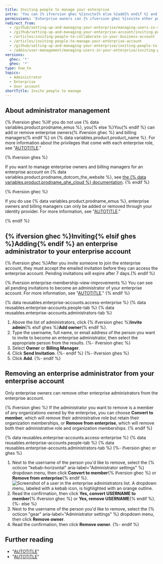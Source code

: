 ```yaml
---
title: Inviting people to manage your enterprise
intro: 'You can {% ifversion ghec %}invite{% else %}add{% endif %} and remove enterprise owners{% ifversion ghec %} and billing managers{% endif %} for your enterprise account.'
permissions: 'Enterprise owners can {% ifversion ghec %}invite other people to become{% elsif ghes %}add{% endif %} additional enterprise administrators.'
redirect_from:
  - /github/setting-up-and-managing-your-enterprise/managing-users-in-your-enterprise/inviting-people-to-manage-your-enterprise
  - /github/setting-up-and-managing-your-enterprise-account/inviting-people-to-manage-your-enterprise-account
  - /articles/inviting-people-to-collaborate-in-your-business-account
  - /articles/inviting-people-to-manage-your-enterprise-account
  - /github/setting-up-and-managing-your-enterprise/inviting-people-to-manage-your-enterprise
  - /admin/user-management/managing-users-in-your-enterprise/inviting-people-to-manage-your-enterprise
versions:
  ghec: '*'
  ghes: '*'
type: how_to
topics:
  - Administrator
  - Enterprise
  - User account
shortTitle: Invite people to manage
---
```


## About administrator management

{% ifversion ghec %}If you do not use {% data variables.product.prodname_emus %}, you{% else %}You{% endif %} can add or remove enterprise owners{% ifversion ghec %} and billing managers{% endif %} on {% data variables.product.product_name %}. For more information about the privileges that come with each enterprise role, see "[AUTOTITLE](/admin/user-management/managing-users-in-your-enterprise/roles-in-an-enterprise)."

{% ifversion ghes %}

If you want to manage enterprise owners and billing managers for an enterprise account on {% data variables.product.prodname_dotcom_the_website %}, see [the {% data variables.product.prodname_ghe_cloud %} documentation](/enterprise-cloud@latest/admin/user-management/managing-users-in-your-enterprise/inviting-people-to-manage-your-enterprise).
{% endif %}

{% ifversion ghec %}

If you do use {% data variables.product.prodname_emus %}, enterprise owners and billing managers can only be added or removed through your identity provider. For more information, see "[AUTOTITLE](/admin/identity-and-access-management/using-enterprise-managed-users-for-iam/about-enterprise-managed-users)."

{% endif %}

## {% ifversion ghec %}Inviting{% elsif ghes %}Adding{% endif %} an enterprise administrator to your enterprise account

{% ifversion ghec %}After you invite someone to join the enterprise account, they must accept the emailed invitation before they can access the enterprise account. Pending invitations will expire after 7 days.{% endif %}

{% ifversion enterprise-membership-view-improvements %}
You can see all pending invitations to become an administrator of your enterprise account. For more information, see "[AUTOTITLE](/admin/user-management/managing-users-in-your-enterprise/viewing-people-in-your-enterprise#viewing-pending-invitations)."
{% endif %}

{% data reusables.enterprise-accounts.access-enterprise %}
{% data reusables.enterprise-accounts.people-tab %}
{% data reusables.enterprise-accounts.administrators-tab %}
1. Above the list of administrators, click {% ifversion ghec %}**Invite admin**{% elsif ghes %}**Add owner**{% endif %}.
1. Type the username, full name, or email address of the person you want to invite to become an enterprise administrator, then select the appropriate person from the results.
{%- ifversion ghec %}
1. Select **Owner** or **Billing Manager**.
1. Click **Send Invitation**.
{%- endif %}
{%- ifversion ghes %}
1. Click **Add**.
{%- endif %}

## Removing an enterprise administrator from your enterprise account

Only enterprise owners can remove other enterprise administrators from the enterprise account.

{% ifversion ghec %}
If the administrator you want to remove is a member of any organizations owned by the enterprise, you can choose **Convert to member**, which will remove their administrative role but retain their organization memberships, or **Remove from enterprise**, which will remove both their administrative role and organization memberships.
{% endif %}

{% data reusables.enterprise-accounts.access-enterprise %}
{% data reusables.enterprise-accounts.people-tab %}
{% data reusables.enterprise-accounts.administrators-tab %}
{%- ifversion ghec or ghes %}
1. Next to the username of the person you'd like to remove, select the {% octicon "kebab-horizontal" aria-label="Administrator settings" %} dropdown menu, then click **Convert to member**{% ifversion ghec %} or **Remove from enterprise**{% endif %}.
   ![Screenshot of a user in the enterprise administrators list. A dropdown menu, labeled with a kebab icon, is highlighted with an orange outline.](/assets/images/help/business-accounts/administrator-settings.png)
1. Read the confirmation, then click **Yes, convert USERNAME to member**{% ifversion ghec %} or **Yes, remove USERNAME**{% endif %}.
{%- else %}
1. Next to the username of the person you'd like to remove, select the {% octicon "gear" aria-label="Administrator settings" %} dropdown menu, then click **Remove owner**.
1. Read the confirmation, then click **Remove owner**.
{%- endif %}

## Further reading

- "[AUTOTITLE](/organizations/managing-membership-in-your-organization)"
- "[AUTOTITLE](/organizations/managing-peoples-access-to-your-organization-with-roles)"
